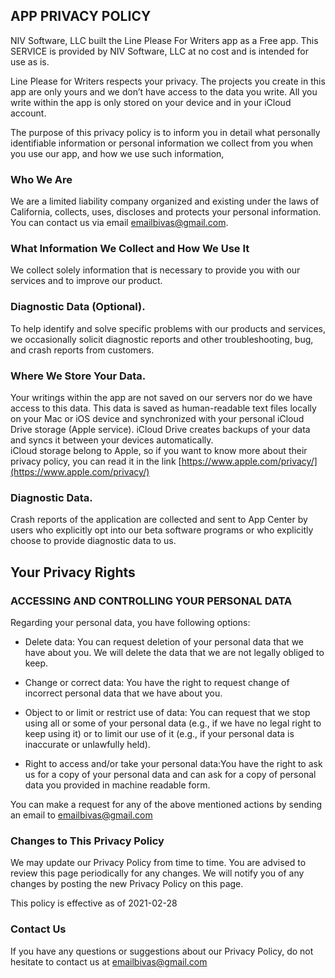 ## APP PRIVACY POLICY

NIV Software, LLC built the Line Please For Writers  app as
                  a Free app. This SERVICE is provided by
                  NIV Software, LLC at no cost and is intended for use as
                  is.


Line Please for Writers respects your privacy. 
                  The projects you create in this app are only yours and we don’t have access to the data you write. 
                  All you write within the app is only stored on your device and in your iCloud account.
                  
The purpose of this privacy policy is to inform you in detail what personally identifiable information or 
                    personal information we collect from you when you use our app, and how we use such information, 
                  

### Who We Are

We are a limited liability company organized and existing under the laws of California, 
                    collects, uses, discloses and protects your personal information. You can contact us via email emailbivas@gmail.com.

### What Information We Collect and How We Use It
We collect solely information that is necessary to provide you with our services and to improve our product.

### Diagnostic Data (Optional).
To help identify and solve specific problems with our products and services, we occasionally solicit diagnostic reports and other troubleshooting, bug, and crash reports from customers. 

### Where We Store Your Data.

Your writings within the app are not saved on our servers nor do we have access to this data. 
                    This data is saved as human-readable text files locally on your Mac or iOS device and synchronized with your personal iCloud Drive 
                    storage (Apple service). iCloud Drive creates backups of your data and syncs it between your devices automatically.  
                    iCloud storage belong to Apple, so if you want to know more about their privacy policy, you can read it in the link 
                    [https://www.apple.com/privacy/](https://www.apple.com/privacy/)

### Diagnostic Data.

Crash reports of the application are collected and sent to App Center by users who explicitly opt into our beta software programs or who explicitly choose to provide diagnostic data to us.

## Your Privacy Rights

### ACCESSING AND CONTROLLING YOUR PERSONAL DATA
Regarding your personal data, you have following options:
- Delete data: You can request deletion of your personal data that we have about you. We will delete the data that we are not legally obliged to keep.

- Change or correct data: You have the right to request change of incorrect personal data that we have about you.

- Object to or limit or restrict use of data: You can request that we stop using all or some of your personal data (e.g., if we have no legal right to keep using it) or to limit our use of it (e.g., if your personal data is inaccurate or unlawfully held).

- Right to access and/or take your personal data:You have the right to ask us for a copy of your personal data and can ask for a copy of personal data you provided in machine readable form.

You can make a request for any of the above mentioned actions by sending an email to emailbivas@gmail.com

### Changes to This Privacy Policy

We may update our Privacy Policy from
                  time to time. You are advised to review this page
                  periodically for any changes. We will
                  notify you of any changes by posting the new Privacy Policy on
                  this page.

This policy is effective as of 2021-02-28

### Contact Us
If you have any questions or suggestions about our
                  Privacy Policy, do not hesitate to contact us at emailbivas@gmail.com
